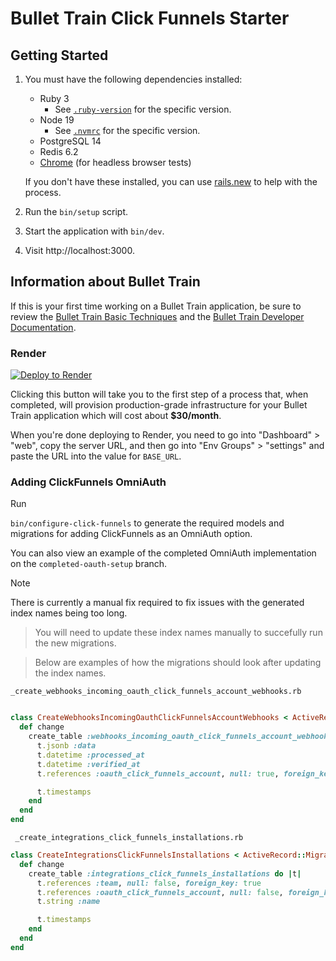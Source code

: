 # Bullet Train Click Funnels Starter

## Getting Started

1. You must have the following dependencies installed:

     - Ruby 3
          - See [`.ruby-version`](.ruby-version) for the specific version.
     - Node 19
          - See [`.nvmrc`](.nvmrc) for the specific version.
     - PostgreSQL 14
     - Redis 6.2
     - [Chrome](https://www.google.com/search?q=chrome) (for headless browser tests)

    If you don't have these installed, you can use [rails.new](https://rails.new) to help with the process.

2. Run the `bin/setup` script.
3. Start the application with `bin/dev`.
4. Visit http://localhost:3000.

## Information about Bullet Train
If this is your first time working on a Bullet Train application, be sure to review the [Bullet Train Basic Techniques](https://bullettrain.co/docs/getting-started) and the [Bullet Train Developer Documentation](https://bullettrain.co/docs).

### Render

[![Deploy to Render](https://render.com/images/deploy-to-render-button.svg)](https://render.com/deploy?repo=https://github.com/bullet-train-co/bullet_train)

Clicking this button will take you to the first step of a process that, when completed, will provision production-grade infrastructure for your Bullet Train application which will cost about **$30/month**.

When you're done deploying to Render, you need to go into "Dashboard" > "web", copy the server URL, and then go into "Env Groups" > "settings" and paste the URL into the value for `BASE_URL`.

### Adding ClickFunnels OmniAuth

<!-- `chmod a+x ./bin/configure-click-funnels` -->

Run

`bin/configure-click-funnels` to generate the required models and migrations for
adding ClickFunnels as an OmniAuth option.

You can also view an example of the completed OmniAuth implementation on the
`completed-oauth-setup` branch.

> [!NOTE]
> There is currently a manual fix required to fix issues with the generated
> index names being too long.

> You will need to update these index names manually to succefully run the new
> migrations.

> Below are examples of how the migrations should look after updating the index
> names.

`_create_webhooks_incoming_oauth_click_funnels_account_webhooks.rb`
```ruby

class CreateWebhooksIncomingOauthClickFunnelsAccountWebhooks < ActiveRecord::Migration[7.1]
  def change
    create_table :webhooks_incoming_oauth_click_funnels_account_webhooks do |t|
      t.jsonb :data
      t.datetime :processed_at
      t.datetime :verified_at
      t.references :oauth_click_funnels_account, null: true, foreign_key: true, index: {name: "index_cf_webhooks_on_oauth_click_funnels_account_id"}

      t.timestamps
    end
  end
end

```

` _create_integrations_click_funnels_installations.rb`
```ruby
class CreateIntegrationsClickFunnelsInstallations < ActiveRecord::Migration[7.1]
  def change
    create_table :integrations_click_funnels_installations do |t|
      t.references :team, null: false, foreign_key: true
      t.references :oauth_click_funnels_account, null: false, foreign_key: true, index: {name: "index_cf_installations_on_oauth_click_funnels_account_id"}
      t.string :name

      t.timestamps
    end
  end
end

```
